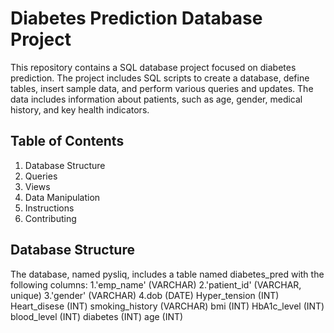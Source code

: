 # Diabetes Prediction Database Project

This repository contains a SQL database project focused on diabetes prediction. The project includes SQL scripts to create a database, define tables, insert sample data, and perform various queries and updates. The data includes information about patients, such as age, gender, medical history, and key health indicators.

## Table of Contents
 1. Database Structure
 2. Queries
 3. Views
 4. Data Manipulation
 5. Instructions
 6. Contributing

## Database Structure

The database, named pysliq, includes a table named diabetes_pred with the following columns:
1.'emp_name' (VARCHAR)
2.'patient_id' (VARCHAR, unique)
3.'gender' (VARCHAR)
4.dob (DATE)
Hyper_tension (INT)
Heart_disese (INT)
smoking_history (VARCHAR)
bmi (INT)
HbA1c_level (INT)
blood_level (INT)
diabetes (INT)
age (INT)
